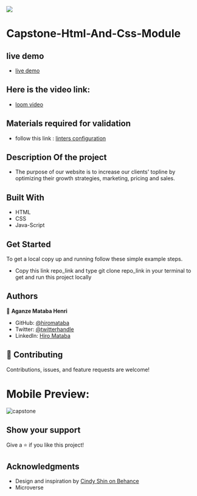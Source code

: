 ![](https://img.shields.io/badge/Microverse-blueviolet)

# Capstone-Html-And-Css-Module

## live demo

- [live demo](https://hiromataba.github.io/Html-and-Css-Capstone-Project/)

## Here is the video link:

- [loom video](https://www.loom.com/share/42a137a9904141cba20e3716cb9d8d5a)

## Materials required for validation

- follow this link :
  [linters configuration](https://github.com/microverseinc/linters-config/tree/master/html-css-js)

## Description Of the project

- The purpose of our website is to increase our clients' topline by optimizing their growth strategies, marketing, pricing and sales. 

## Built With

- HTML
- CSS
- Java-Script


## Get Started

To get a local copy up and running follow these simple example steps.

- Copy this link repo_link and type git clone repo_link in your terminal to get and run this project locally

## Authors

👤 **Aganze Mataba Henri**

- GitHub: [@hiromataba](https://github.com/hiromataba)
- Twitter: [@twitterhandle](https://twitter.com/MatabaHiro)
- LinkedIn: [Hiro Mataba](https://www.linkedin.com/in/hiro-mataba-1bb910209/)

## 🤝 Contributing

Contributions, issues, and feature requests are welcome!

 # Mobile Preview:

![capstone](https://user-images.githubusercontent.com/75126481/123948021-4ecdbc00-d9a1-11eb-86f4-8c28a21fff46.png)

## Show your support

Give a ⭐️ if you like this project!

## Acknowledgments

- Design and inspiration by [Cindy Shin on Behance](https://www.behance.net/gallery/29845175/CC-Global-Summit-2015)
- Microverse
